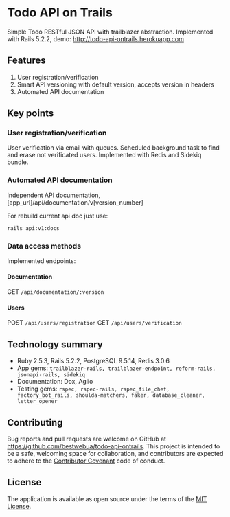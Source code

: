 # Todo API on Trails

Simple Todo RESTful JSON API with trailblazer abstraction. Implemented with Rails 5.2.2, demo: http://todo-api-ontrails.herokuapp.com

## Features
1. User registration/verification
2. Smart API versioning with default version, accepts version in headers
3. Automated API documentation

## Key points

### User registration/verification
User verification via email with queues. Scheduled background task to find and erase not verificated users. Implemented with Redis and Sidekiq bundle.

### Automated API documentation
Independent API documentation, [app_url]/api/documentation/v[version_number]

For rebuild current api doc just use:
```bash
rails api:v1:docs
```

### Data access methods
Implemented endpoints:

#### Documentation
GET ```/api/documentation/:version```

#### Users
POST ```/api/users/registration```
GET ```/api/users/verification```

## Technology summary
* Ruby 2.5.3, Rails 5.2.2, PostgreSQL 9.5.14, Redis 3.0.6
* App gems: ```trailblazer-rails, trailblazer-endpoint, reform-rails, jsonapi-rails, sidekiq```
* Documentation: Dox, Aglio
* Testing gems: ```rspec, rspec-rails, rspec_file_chef, factory_bot_rails, shoulda-matchers, faker, database_cleaner, letter_opener```

## Contributing
Bug reports and pull requests are welcome on GitHub at https://github.com/bestwebua/todo-api-ontrails. This project is intended to be a safe, welcoming space for collaboration, and contributors are expected to adhere to the [Contributor Covenant](http://contributor-covenant.org) code of conduct.

## License
The application is available as open source under the terms of the [MIT License](http://opensource.org/licenses/MIT).
